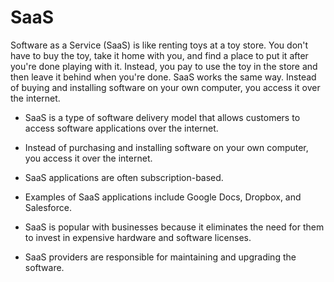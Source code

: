 # SaaS

Software as a Service (SaaS) is like renting toys at a toy store. You don't have to buy the toy, take it home with you, and find a place to put it after you're done playing with it. Instead, you pay to use the toy in the store and then leave it behind when you're done. SaaS works the same way. Instead of buying and installing software on your own computer, you access it over the internet.

* SaaS is a type of software delivery model that allows customers to access software applications over the internet.

* Instead of purchasing and installing software on your own computer, you access it over the internet.

* SaaS applications are often subscription-based.

* Examples of SaaS applications include Google Docs, Dropbox, and Salesforce.

* SaaS is popular with businesses because it eliminates the need for them to invest in expensive hardware and software licenses. 

* SaaS providers are responsible for maintaining and upgrading the software.
